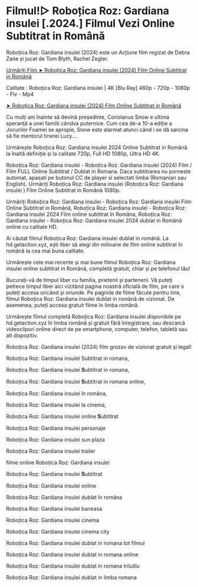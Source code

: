# Filmul!▷ Roboțica Roz: Gardiana insulei [.2024.] Filmul Vezi Online Subtitrat in Română

Roboțica Roz: Gardiana insulei (2024) este un Acțiune film regizat de Debra Zane și jucat de Tom Blyth, Rachel Zegler.

[Urmăriți Film ➤ Roboțica Roz: Gardiana insulei (2024) Film Online Subtitrat in Română](https://bit.ly/40ckxqN)

Calitate : Roboțica Roz: Gardiana insulei | 4K [Blu Ray] 460p - 720p - 1080p - Flv - Mp4

[➤ Roboțica Roz: Gardiana insulei (2024) Film Online Subtitrat in Română](https://bit.ly/40ckxqN)

Cu mulți ani înainte să devină președinte, Coriolanus Snow e ultima speranță a unei familii cândva puternice. Cum cea de-a 10-a ediție a Jocurilor Foamei se apropie, Snow este alarmat atunci când i se dă sarcina să fie mentorul tinerei Lucy....

Urmărește Roboțica Roz: Gardiana insulei 2024 Online Subtitrat in Română la înaltă definiție și la calitate 720p, Full HD 1080p, Ultra HD 4K.

Roboțica Roz: Gardiana insulei - Roboțica Roz: Gardiana insulei (2024) Film / Film FULL Online Subtitrat / Dublat in Romana. Daca subtitrarea nu porneste automat, apasati pe butonul CC de player si selectati limba (Romanian sau English). Urmăriți Roboțica Roz: Gardiana insulei (Roboțica Roz: Gardiana insulei ) Film Online Subtitrat in Română 1080p.

Urmăriți Roboțica Roz: Gardiana insulei - Roboțica Roz: Gardiana insulei Film Online Subtitrat in Română, Roboțica Roz: Gardiana insulei - Roboțica Roz: Gardiana insulei 2024 Film online subtitrat în Româna, Roboțica Roz: Gardiana insulei - Roboțica Roz: Gardiana insulei 2024 dublat in Română online cu calitate HD.

Ai căutat filmul Roboțica Roz: Gardiana insulei dublat in română. La hd.getaction.xyz, ești liber să alegi din milioane de film online subtitrat în română la cea mai buna calitate.

Urmărește cele mai recente și mai bune filmul Roboțica Roz: Gardiana insulei online subtitrat in Română, completă gratuit, chiar și pe telefonul tău!

Bucurați-vă de timpul liber cu familia, prietenii și partenerii. Vă puteți petrece timpul liber aici vizitând pagina noastră oficială de film, pe care o puteți accesa oricând și oriunde. Pe paginile de filme făcute pentru tine, filmul Roboțica Roz: Gardiana insulei dublat in română de vizionat. De asemenea, puteți accesa gratuit filme în limba română.

Urmărește filmul completă Roboțica Roz: Gardiana insulei disponibile pe hd.getaction.xyz în limba română și gratuit fără înregistrare, sau descarcă videoclipuri online direct de pe smartphone, computer, telefon, tabletă sau alt dispozitiv.

Roboțica Roz: Gardiana insulei (2024) film grozav de vizionat gratuit și legal!

Roboțica Roz: Gardiana insulei Subtitrat in romana,

Roboțica Roz: Gardiana insulei 𝐒ubtitrat in romana,

Roboțica Roz: Gardiana insulei 𝐒ubtitrat in romana online,

Roboțica Roz: Gardiana insulei în româna,

Roboțica Roz: Gardiana insulei la cinema,

Roboțica Roz: Gardiana insulei online 𝐒ubtitrat

Roboțica Roz: Gardiana insulei personaje

Roboțica Roz: Gardiana insulei sun plaza

Roboțica Roz: Gardiana insulei trailer

filme online Roboțica Roz: Gardiana insulei

Roboțica Roz: Gardiana insulei 𝐒ubtitrat

Roboțica Roz: Gardiana insulei online

Roboțica Roz: Gardiana insulei dublat în româna

Roboțica Roz: Gardiana insulei baneasa

Roboțica Roz: Gardiana insulei cinema

Roboțica Roz: Gardiana insulei cinema city

Roboțica Roz: Gardiana insulei dublat in romana tot filmul

Roboțica Roz: Gardiana insulei dublat in romana online

Roboțica Roz: Gardiana insulei dublat in romana trilulilu

Roboțica Roz: Gardiana insulei dublat in limba romana
